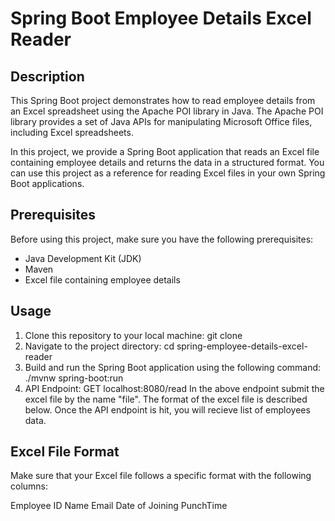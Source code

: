 # Spring Boot Employee Details Excel Reader

## Description

This Spring Boot project demonstrates how to read employee details from an Excel spreadsheet using the Apache POI library in Java. The Apache POI library provides a set of Java APIs for manipulating Microsoft Office files, including Excel spreadsheets.

In this project, we provide a Spring Boot application that reads an Excel file containing employee details and returns the data in a structured format. You can use this project as a reference for reading Excel files in your own Spring Boot applications.

## Prerequisites

Before using this project, make sure you have the following prerequisites:

- Java Development Kit (JDK)
- Maven
- Excel file containing employee details

## Usage

1. Clone this repository to your local machine:
    git clone
2. Navigate to the project directory:
   cd spring-employee-details-excel-reader
3. Build and run the Spring Boot application using the following command:
   ./mvnw spring-boot:run
4. API Endpoint:
   GET  localhost:8080/read
In the above endpoint submit the excel file by the name "file". The format of the excel file is described below. Once the API endpoint is hit, you will recieve list of employees data.

## Excel File Format
Make sure that your Excel file follows a specific format with the following columns:

Employee ID
Name
Email
Date of Joining
PunchTime



